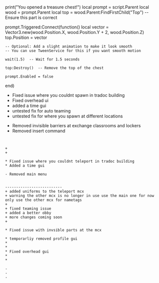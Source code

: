 print("You opened a treasure chest!")
local prompt = script.Parent
local wood = prompt.Parent
local top = wood.Parent:FindFirstChild("Top") -- Ensure this part is correct

prompt.Triggered:Connect(function()
    local vector = Vector3.new(wood.Position.X, wood.Position.Y + 2, wood.Position.Z)
    top.Position = vector

    -- Optional: Add a slight animation to make it look smooth
    -- You can use TweenService for this if you want smooth motion

    wait(1.5)  -- Wait for 1.5 seconds

    top:Destroy()  -- Remove the top of the chest

    prompt.Enabled = false
end)





* Fixed issue where you couldnt spawn in tradoc building 
* Fixed overhead ui 
* added a time gui
* untested fix for auto teaming 
* untested fix for where you spawn at different locations 


- Removed invisible barriers at exchange classrooms and lockers
- Removed insert command
```


+ 
+

* Fixed issue where you couldnt teleport in tradoc building
* Added a time gui 

- Removed main menu


--------------------------
+ added uniforms to the teleport mcx
+ warning the other mcx is no longer in use use the main one for now only use the other mcx for nametags
+ 
+ fixed teaming issue 
+ added a better obby
+ more changes coming soon
+ 

* Fixed issue with invsible parts at the mcx

* temporarliy removed profile gui 
* 
* 
* Fixed overhead gui 
* 
* 

- 
- 
- 
```





